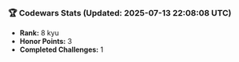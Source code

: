 ### 🏆 Codewars Stats (Updated: 2025-07-13 22:08:08 UTC)

- **Rank:** 8 kyu
- **Honor Points:** 3
- **Completed Challenges:** 1
